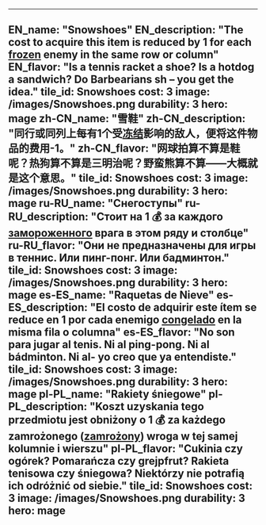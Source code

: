 ---

EN_name: "Snowshoes"
EN_description: "The cost to acquire this item is reduced by 1 for each <u>frozen</u> enemy in the same row or column"
EN_flavor: "Is a tennis racket a shoe? Is a hotdog a sandwich? Do Barbearians sh – you get the idea."
tile_id: Snowshoes
cost: 3
image: /images/Snowshoes.png
durability: 3
hero: mage
zh-CN_name: "雪鞋"
zh-CN_description: "同行或同列上每有1个受<u>冻结</u>影响的敌人，便将这件物品的费用-1。"
zh-CN_flavor: "网球拍算不算是鞋呢？热狗算不算是三明治呢？野蛮熊算不算——大概就是这个意思。"
tile_id: Snowshoes
cost: 3
image: /images/Snowshoes.png
durability: 3
hero: mage
ru-RU_name: "Снегоступы"
ru-RU_description: "Стоит на 1 💰 за каждого <u>замороженного</u> врага в этом ряду и столбце"
ru-RU_flavor: "Они не предназначены для игры в теннис. Или пинг-понг. Или бадминтон."
tile_id: Snowshoes
cost: 3
image: /images/Snowshoes.png
durability: 3
hero: mage
es-ES_name: "Raquetas de Nieve"
es-ES_description: "El costo de adquirir este ítem se reduce en 1 por cada enemigo <u>congelado</u> en la misma fila o columna"
es-ES_flavor: "No son para jugar al tenis. Ni al ping-pong. Ni al bádminton. Ni al- yo creo que ya entendiste."
tile_id: Snowshoes
cost: 3
image: /images/Snowshoes.png
durability: 3
hero: mage
pl-PL_name: "Rakiety śniegowe"
pl-PL_description: "Koszt uzyskania tego przedmiotu jest obniżony o 1 💰 za każdego zamrożonego (<u>zamrożony</u>) wroga w tej samej kolumnie i wierszu"
pl-PL_flavor: "Cukinia czy ogórek? Pomarańcza czy grejpfrut? Rakieta tenisowa czy śniegowa? Niektórzy nie potrafią ich odróżnić od siebie."
tile_id: Snowshoes
cost: 3
image: /images/Snowshoes.png
durability: 3
hero: mage
---